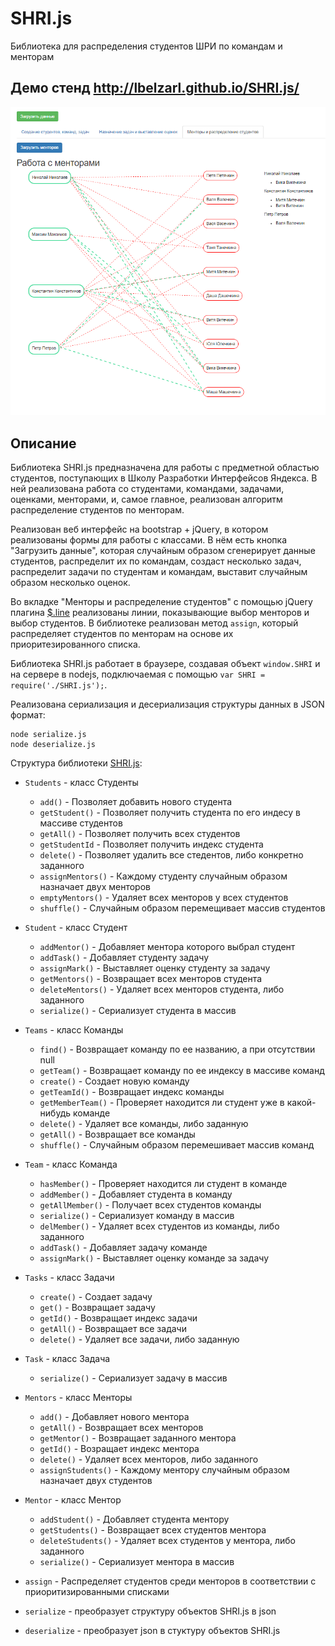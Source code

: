 # SHRI.js
Библиотека для распределения студентов ШРИ по командам и менторам

## Демо стенд http://lbelzarl.github.io/SHRI.js/

[![](img/screenshot.png)](http://lbelzarl.github.io/SHRI.js/)

## Описание

Библиотека SHRI.js предназначена для работы с предметной областью студентов, поступающих в Школу Разработки Интерфейсов Яндекса. В ней реализована работа со студентами, командами, задачами, оценками, менторами, и, самое главное, реализован алгоритм распределение студентов по менторам.

Реализован веб интерфейс на bootstrap + jQuery, в котором реализованы формы для работы с классами.
В нём есть кнопка "Загрузить данные", которая случайным образом сгенерирует данные студентов, распределит их по командам, создаст несколько задач, распределит задачи по студентам и командам, выставит случайным образом несколько оценок.

Во вкладке "Менторы и распределение студентов" с помощью jQuery плагина [$.line](https://github.com/tbem/jquery.line) реализованы линии, показывающие выбор менторов и выбор студентов. В библиотеке реализован метод `assign`, который распределяет студентов по менторам на основе их приоритезированного списка.

Библиотека SHRI.js работает в браузере, создавая объект `window.SHRI` и на сервере в nodejs, подключаемая с помощью `var SHRI = require('./SHRI.js');`.

Реализована сериализация и десериализация структуры данных в JSON формат:
```
node serialize.js
node deserialize.js
```

Структура библиотеки [SHRI.js](https://github.com/lbelzarl/SHRI.js/blob/master/SHRI.js):
* `Students` - класс Студенты
  * `add()` - Позволяет добавить нового студента 
  * `getStudent()` - Позволяет получить студента по его индесу в массиве студентов
  * `getAll()` - Позволяет получить всех студентов
  * `getStudentId` - Позволяет получить индекс студента 
  * `delete()` - Позволяет удалить все стедентов, либо конкретно заданного
  * `assignMentors()` - Каждому студенту случайным образом назначает двух менторов
  * `emptyMentors()` - Удаляет всех менторов у всех студентов
  * `shuffle()` - Случайным образом перемещивает массив студентов

* `Student` - класс Студент
  * `addMentor()` - Добавляет ментора которого выбрал студент
  * `addTask()` - Добавляет студенту задачу
  * `assignMark()` - Выставляет оценку студенту за задачу
  * `getMentors()` - Возвращает всех менторов студента
  * `deleteMentors()` - Удаляет всех менторов студента, либо заданного
  * `serialize()` - Сериализует студента в массив

* `Teams` - класс Команды
  * `find()` - Возвращает команду по ее названию, а при отсутствии null
  * `getTeam()` - Возвращает команду по ее индексу в массиве команд
  * `create()` - Создает новую команду
  * `getTeamId()` - Возвращает индекс команды
  * `getMemberTeam()` - Проверяет находится ли студент уже в какой-нибудь команде
  * `delete()` - Удаляет все команды, либо заданную
  * `getAll()` - Возвращает все команды
  * `shuffle()` - Случайным образом перемешивает массив команд

* `Team` - класс Команда
  * `hasMember()` - Проверяет находится ли студент в команде
  * `addMember()` - Добавляет студента в команду
  * `getAllMember()` - Получает всех студентов команды
  * `serialize()` - Сериализует команду в массив
  * `delMember()` - Удаляет всех студентов из команды, либо заданного
  * `addTask()` - Добавляет задачу команде
  * `assignMark()` - Выставляет оценку команде за задачу

* `Tasks` - класс Задачи
  * `create()` - Создает задачу
  * `get()` - Возвращает задачу
  * `getId()` - Возвращает индекс задачи
  * `getAll()` - Возвращает все задачи
  * `delete()` - Удаляет все задачи, либо заданную

* `Task` - класс Задача
  * `serialize()` - Сериализует задачу в массив

* `Mentors` - класс Менторы
  * `add()` - Добавляет нового ментора
  * `getAll()` - Возвращает всех менторов
  * `getMentor()` - Возвращает заданного ментора
  * `getId()` - Возращает индекс ментора
  * `delete()` - Удаляет всех менторов, либо заданного
  * `assignStudents()` - Каждому ментору случайным образом назначает двух студентов

* `Mentor` - класс Ментор
  * `addStudent()` - Добавляет студента ментору
  * `getStudents()` - Возвращает всех студентов ментора
  * `deleteStudents()` - Удаляет всех студентов у ментора, либо заданного
  * `serialize()` - Сериализует ментора в массив

* `assign` - Распределяет студентов среди менторов в соответствии с приоритизированными списками

* `serialize` - преобразует структуру объектов SHRI.js в json
* `deserialize` - преобразует json в стуктуру объектов SHRI.js